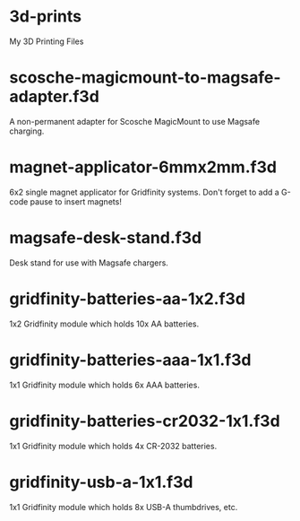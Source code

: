 # 3d-prints
My 3D Printing Files

# scosche-magicmount-to-magsafe-adapter.f3d
A non-permanent adapter for Scosche MagicMount to use Magsafe charging.

# magnet-applicator-6mmx2mm.f3d
6x2 single magnet applicator for Gridfinity systems. Don't forget to add a G-code pause to insert magnets!

# magsafe-desk-stand.f3d
Desk stand for use with Magsafe chargers.

# gridfinity-batteries-aa-1x2.f3d
1x2 Gridfinity module which holds 10x AA batteries.

# gridfinity-batteries-aaa-1x1.f3d
1x1 Gridfinity module which holds 6x AAA batteries.

# gridfinity-batteries-cr2032-1x1.f3d
1x1 Gridfinity module which holds 4x CR-2032 batteries.

# gridfinity-usb-a-1x1.f3d
1x1 Gridfinity module which holds 8x USB-A thumbdrives, etc.
